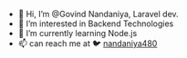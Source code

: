 - 👋 Hi, I’m @Govind Nandaniya, Laravel dev.
- 👀 I’m interested in Backend Technologies
- 🌱 I’m currently learning Node.js
- 📫 can reach me at 🐦 [nandaniya480](https://twitter.com/nandaniya480)

<!---
nandaniya480-BH/nandaniya480-BH is a ✨ special ✨ repository because its `README.md` (this file) appears on your GitHub profile.
You can click the Preview link to take a look at your changes.
--->
